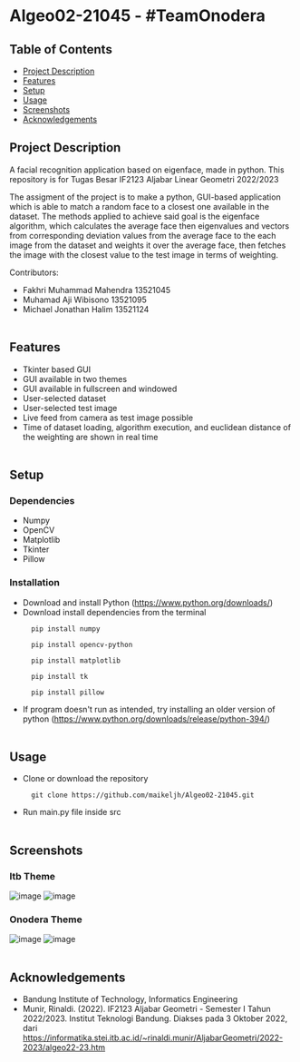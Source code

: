 # Algeo02-21045 - #TeamOnodera

## Table of Contents
* [Project Description](#Project-Description)
* [Features](#features)
* [Setup](#setup)
* [Usage](#usage)
* [Screenshots](#screenshots)
* [Acknowledgements](#acknowledgements)


## Project Description
A facial recognition application based on eigenface, made in python. This repository is for Tugas Besar IF2123 Aljabar Linear Geometri 2022/2023

The assigment of the project is to make a python, GUI-based application which is able to match a random face to a closest one available in the dataset. The methods applied to achieve said goal is the eigenface algorithm, which calculates the average face then eigenvalues and vectors from corresponding deviation values from the average face to the each image from the dataset and weights it over the average face, then fetches the image with the closest value to the test image in terms of weighting.

Contributors:
- Fakhri Muhammad Mahendra 13521045
- Muhamad Aji Wibisono 13521095
- Michael Jonathan Halim 13521124<br><br>




## Features
- Tkinter based GUI
- GUI available in two themes
- GUI available in fullscreen and windowed
- User-selected dataset
- User-selected test image
- Live feed from camera as test image possible
- Time of dataset loading, algorithm execution, and euclidean distance of the weighting are shown in real time<br><br>

## Setup
### Dependencies
- Numpy
- OpenCV
- Matplotlib
- Tkinter
- Pillow

### Installation
- Download and install Python (https://www.python.org/downloads/)
- Download install dependencies from the terminal
    > 
        pip install numpy
        
        pip install opencv-python

        pip install matplotlib

        pip install tk

        pip install pillow
- If program doesn't run as intended, try installing an older version of python (https://www.python.org/downloads/release/python-394/)<br><br>

## Usage
- Clone or download the repository
    > 
        git clone https://github.com/maikeljh/Algeo02-21045.git
- Run main.py file inside src<br><br>

## Screenshots
### Itb Theme
![image](https://user-images.githubusercontent.com/89117568/203087191-081e8b72-6cac-471f-b8b4-093a1402cc05.png)
![image](https://user-images.githubusercontent.com/89117568/203087200-eeffb2b9-632a-4198-978a-8c2b028830f4.png)

### Onodera Theme
![image](https://user-images.githubusercontent.com/89117568/203071370-067c55b2-42c7-416f-b4ab-0c9af56063af.png)
![image](https://user-images.githubusercontent.com/89117568/203071073-b66c724b-d509-46d4-ae41-6807b0b1c6ff.png)<br><br>

## Acknowledgements
- Bandung Institute of Technology, Informatics Engineering
- Munir, Rinaldi. (2022). IF2123 Aljabar Geometri - Semester I Tahun 2022/2023. Institut Teknologi Bandung. Diakses pada 3 Oktober 2022, dari https://informatika.stei.itb.ac.id/~rinaldi.munir/AljabarGeometri/2022-2023/algeo22-23.htm
